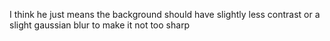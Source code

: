 I think he just means the background should have slightly less contrast or a slight gaussian blur to make it not too sharp
